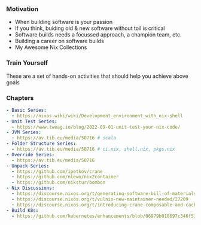 ### Motivation
- When building software is your passion
- If you think, buiding old & new software without toil is critical
- Software builds needs a focussed approach, a champion team, etc.
- Building a career on software builds
- My Awesome Nix Collections

### Train Yourself
These are a set of hands-on activities that should help you achieve above goals

### Chapters

```yaml
- Basic Series:
  - https://nixos.wiki/wiki/Development_environment_with_nix-shell
- Unit Test Series:
  - https://www.tweag.io/blog/2022-09-01-unit-test-your-nix-code/
- JVM Series:
  - https://av.tib.eu/media/50716 # scala
- Folder Structure Series:
  - https://av.tib.eu/media/50716 # ci.nix, shell.nix, pkgs.nix
- Override Series:
  - https://av.tib.eu/media/50716
- Unpack Series:
  - https://github.com/ipetkov/crane
  - https://github.com/nlewo/nix2container
  - https://github.com/nikstur/bombon
- Nix Discussions: 
  - https://discourse.nixos.org/t/generating-software-bill-of-materials-from-derivation/14089
  - https://discourse.nixos.org/t/vulnix-new-maintainer-needed/27209
  - https://discourse.nixos.org/t/introducing-crane-composable-and-cacheable-builds-with-cargo/17275
- Build K8s:
  - https://github.com/kubernetes/enhancements/blob/06979b018697c346f537512984f32df7867fdb66/keps/sig-api-machinery/4052-generic-controlplane/README.md
```
